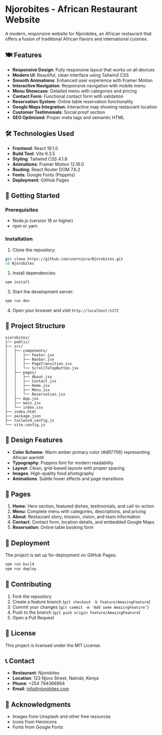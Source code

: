 # Njorobites - African Restaurant Website

A modern, responsive website for Njorobites, an African restaurant that offers a fusion of traditional African flavors and international cuisines.

## 🍽️ Features

- **Responsive Design**: Fully responsive layout that works on all devices
- **Modern UI**: Beautiful, clean interface using Tailwind CSS
- **Smooth Animations**: Enhanced user experience with Framer Motion
- **Interactive Navigation**: Responsive navigation with mobile menu
- **Menu Showcase**: Detailed menu with categories and pricing
- **Contact Form**: Functional contact form with validation
- **Reservation System**: Online table reservation functionality
- **Google Maps Integration**: Interactive map showing restaurant location
- **Customer Testimonials**: Social proof section
- **SEO Optimized**: Proper meta tags and semantic HTML

## 🛠️ Technologies Used

- **Frontend**: React 19.1.0
- **Build Tool**: Vite 6.3.5
- **Styling**: Tailwind CSS 4.1.8
- **Animations**: Framer Motion 12.16.0
- **Routing**: React Router DOM 7.6.2
- **Fonts**: Google Fonts (Poppins)
- **Deployment**: GitHub Pages

## 🚀 Getting Started

### Prerequisites

- Node.js (version 16 or higher)
- npm or yarn

### Installation

1. Clone the repository:
```bash
git clone https://github.com/usernjoro/Njorobites.git
cd Njorobites
```

2. Install dependencies:
```bash
npm install
```

3. Start the development server:
```bash
npm run dev
```

4. Open your browser and visit `http://localhost:5173`

## 📁 Project Structure

```
njorobites/
├── public/
├── src/
│   ├── components/
│   │   ├── Footer.jsx
│   │   ├── Navbar.jsx
│   │   ├── PageTransition.jsx
│   │   └── ScrollToTopButton.jsx
│   ├── pages/
│   │   ├── About.jsx
│   │   ├── Contact.jsx
│   │   ├── Home.jsx
│   │   ├── Menu.jsx
│   │   └── Reservation.jsx
│   ├── App.jsx
│   ├── main.jsx
│   └── index.css
├── index.html
├── package.json
├── tailwind.config.js
└── vite.config.js
```

## 🎨 Design Features

- **Color Scheme**: Warm amber primary color (#d97706) representing African warmth
- **Typography**: Poppins font for modern readability
- **Layout**: Clean, grid-based layouts with proper spacing
- **Images**: High-quality food photography
- **Animations**: Subtle hover effects and page transitions

## 📱 Pages

1. **Home**: Hero section, featured dishes, testimonials, and call-to-action
2. **Menu**: Complete menu with categories, descriptions, and pricing
3. **About**: Restaurant story, mission, vision, and team information
4. **Contact**: Contact form, location details, and embedded Google Maps
5. **Reservation**: Online table booking form

## 🚀 Deployment

The project is set up for deployment on GitHub Pages:

```bash
npm run build
npm run deploy
```

## 🤝 Contributing

1. Fork the repository
2. Create a feature branch (`git checkout -b feature/AmazingFeature`)
3. Commit your changes (`git commit -m 'Add some AmazingFeature'`)
4. Push to the branch (`git push origin feature/AmazingFeature`)
5. Open a Pull Request

## 📄 License

This project is licensed under the MIT License.

## 📞 Contact

- **Restaurant**: Njorobites
- **Location**: 123 Njoro Street, Nairobi, Kenya
- **Phone**: +254 794366994
- **Email**: info@njorobites.com

## 🙏 Acknowledgments

- Images from Unsplash and other free resources
- Icons from Heroicons
- Fonts from Google Fonts
